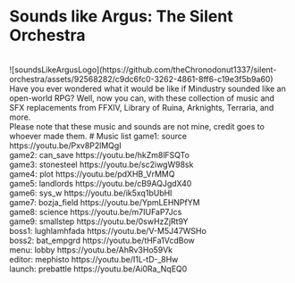 # Sounds like Argus: The Silent Orchestra
<br>
![soundsLikeArgusLogo](https://github.com/theChronodonut1337/silent-orchestra/assets/92568282/c9dc6fc0-3262-4861-8ff6-c19e3f5b9a60)
<br>
Have you ever wondered what it would be like if Mindustry sounded like an open-world RPG? Well, now you can, with these collection of music and SFX replacements from FFXIV, Library of Ruina, Arknights, Terraria, and more.
<br>
Please note that these music and sounds are not mine, credit goes to whoever made them.
# Music list
game1: source https://youtu.be/Pxv8P2lMQgI
<br>
game2: can_save https://youtu.be/hkZm8lFSQTo
<br>
game3: stonesteel https://youtu.be/sc2iwgW98sk
<br>
game4: plot https://youtu.be/pdXHB_VrMMQ
<br>
game5: landlords https://youtu.be/cB9AQJgdX40
<br>
game6: sys_w https://youtu.be/ik5xq1bUbHI
<br>
game7: bozja_field https://youtu.be/YpmLEHNPfYM
<br>
game8: science https://youtu.be/m7IUFaP7Jcs
<br>
game9: smallstep https://youtu.be/0swHzZjRt9Y
<br>
boss1: lughlamhfada https://youtu.be/V-M5J47WSHo
<br>
boss2: bat_empgrd https://youtu.be/tHFa1VcdBow
<br>
menu: lobby https://youtu.be/AhRv3Ho59Vk
<br>
editor: mephisto https://youtu.be/I1L-tD-_8Hw
<br>
launch: prebattle https://youtu.be/Ai0Ra_NqEQ0
